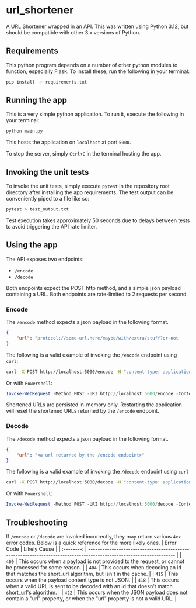 # url_shortener
A URL Shortener wrapped in an API. This was written using Python 3.12, but should be compatible with other 3.x versions of Python.

## Requirements
This python program depends on a number of other python modules to function, especially Flask. To install these, run the following in your terminal:

```bash
pip install -r requirements.txt
```

## Running the app
This is a very simple python application. To run it, execute the following in your terminal:

```bash
python main.py
```
This hosts the application on `localhost` at port `5000`.

To stop the server, simply `Ctrl+C` in the terminal hosting the app.

## Invoking the unit tests
To invoke the unit tests, simply execute `pytest` in the repository root directory after installing the app requirements. The test output can be conveniently piped to a file like so:
```bash
pytest > test_output.txt
```
Test execution takes approximately 50 seconds due to delays between tests to avoid triggering the API rate limiter.

## Using the app
The API exposes two endpoints:
- `/encode`
- `/decode`

Both endpoints expect the POST http method, and a simple json payload containing a URL. Both endpoints are rate-limited to 2 requests per second.

### Encode
The `/encode` method expects a json payload in the following format.
```json
{
    "url": "protocol://some-url.here/maybe/with/extra/stuff?or-not
}
```

The following is a valid example of invoking the `/encode` endpoint using `curl`:
```bash
curl -X POST http://localhost:5000/encode -H "content-type: application/json" -d '{"url":"https://www.google.com"}'
```
Or with `Powershell`:
```powershell
Invoke-WebRequest -Method POST -URI http://localhost:5000/encode -ContentType 'application/json' -Body '{"url":"https://www.google.com"}' 
```

Shortened URLs are persisted in-memory only. Restarting the application will reset the shortened URLs returned by the `/encode` endpoint.

### Decode
The `/decode` method expects a json payload in the following format.
```json
{
    "url": "<a url returned by the /encode endpoint>"
}
```

The following is a valid example of invoking the `/decode` endpoint using `curl`
```bash
curl -X POST http://localhost:5000/decode -H "content-type: application/json" -d '{"url":"http://url-encoder.test/m867nv"}'
```
Or with `Powershell`:
```powershell
Invoke-WebRequest -Method POST -URI http://localhost:5000/decode -ContentType 'application/json' -Body '{"url":"http://url-encoder.test/m867nv"}' 
```

## Troubleshooting

If `/encode` or `/decode` are invoked incorrectly, they may return various `4xx` error codes. Below is a quick reference for the more likely ones.
| Error Code | Likely Cause                                                                                                        |
| :--------: | ------------------------------------------------------------------------------------------------------------------- |
|   `400`    | This occurs when a payload is not provided to the request, or cannot be processed for some reason.                  |
|   `404`    | This occurs when decoding an id that matches the short_url algorithm, but isn't in the cache.                       |
|   `415`    | This occurs when the payload content type is not JSON.                                                              |
|   `418`    | This occurs when a valid URL is sent to be decoded with an id that doesn't match short_url's algorithm.             |
|   `422`    | This occurs when the JSON payload does not contain a "url" property, or when the "url" property is not a valid URL. |